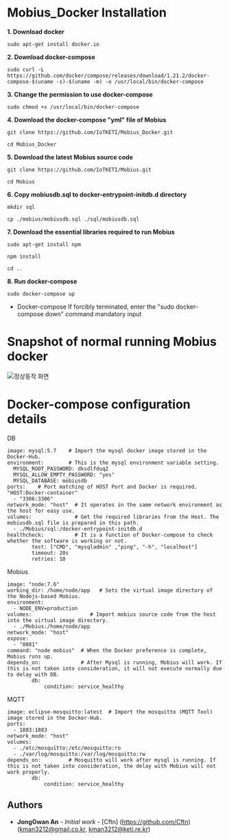 # Mobius_Docker Installation

**1. Download docker**

    sudo apt-get install docker.io

**2. Download docker-compose**

    sudo curl -L https://github.com/docker/compose/releases/download/1.21.2/docker-compose-$(uname -s)-$(uname -m) -o /usr/local/bin/docker-compose

**3. Change the permission to use docker-compose**
    
    sudo chmod +x /usr/local/bin/docker-compose

**4. Download the docker-compose "yml" file of Mobius**

    git clone https://github.com/IoTKETI/Mobius_Docker.git
    
    cd Mobius_Docker

**5. Download the latest Mobius source code**

    git clone https://github.com/IoTKETI/Mobius.git
    
    cd Mobius

**6. Copy mobiusdb.sql to docker-entrypoint-initdb.d directory**

    mkdir sql
    
    cp ./mobius/mobiusdb.sql ./sql/mobiusdb.sql
    
**7. Download the essential libraries required to run Mobius**

    sudo apt-get install npm
    
    npm install
    
    cd ..

**8. Run docker-compose**

    sudo docker-compose up
    
* Docker-compose If forcibly terminated, enter the "sudo docker-compose down" command mandatory input


# Snapshot of normal running Mobius docker 
![정상동작 화면](./img/성공화면.PNG)


# Docker-compose configuration details




 DB
 
    image: mysql:5.7    # Import the mysql docker image stored in the Docker-Hub.
    environment:        # This is the mysql environment variable setting.
      MYSQL_ROOT_PASSWORD: dksdlfduq2
      MYSQL_ALLOW_EMPTY_PASSWORD: "yes"
      MYSQL_DATABASE: mobiusdb
    ports:    # Port matching of HOST Port and Docker is required.  "HOST:Docker-container" 
      - "3306:3306"
    network_mode: "host"  # It operates in the same network environment as the host for easy use.
    volumes:              # Get the required libraries from the Host. The mobiusdb.sql file is prepared in this path.
      - ./Mobius/sql:/docker-entrypoint-initdb.d
    healthcheck:          # It is a function of Docker-compose to check whether the software is working or not.
            test: ["CMD", "mysqladmin" ,"ping", "-h", "localhost"]
            timeout: 20s
            retries: 10
            
 Mobius			
 
    image: "node:7.6"
    working_dir: /home/node/app   # Sets the virtual image directory of the Nodejs-based Mobius.
    environment:
      - NODE_ENV=production
    volumes:                   # Import mobius source code from the host into the virtual image directory.
      - ./Mobius:/home/node/app
    network_mode: "host"
    expose:
      - "8081"
    command: "node mobius"  # When the Docker preference is complete, Mobius runs up.
    depends_on:             # After Mysql is running, Mobius will work. If this is not taken into consideration, it will not execute normally due to delay with DB.
            db:
                condition: service_healthy
 MQTT
 
    image: eclipse-mosquitto:latest  # Import the mosquitto (MQTT Tool) image stored in the Docker-Hub.
    ports:
      - 1883:1883
    network_mode: "host"
    volumes:
      - ./etc/mosquitto:/etc/mosquitto:ro
      - ./var/log/mosquitto:/var/log/mosquitto:rw
    depends_on:		    # Mosquitto will work after mysql is running. If this is not taken into consideration, the delay with Mobius will not work properly.
            db:
                condition: service_healthy


## Authors

* **JongGwan An** - *Initial work* - [Cftn] (https://github.com/Cftn) (kman3212@gmail.co.kr, kman3212@keti.re.kr)


